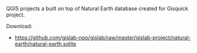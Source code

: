 QGIS projects a built on top of Natural Earth database created for Gisquick
project.

Download:
* https://github.com/gislab-npo/gislab/raw/master/gislab-project/natural-earth/natural-earth.sqlite
